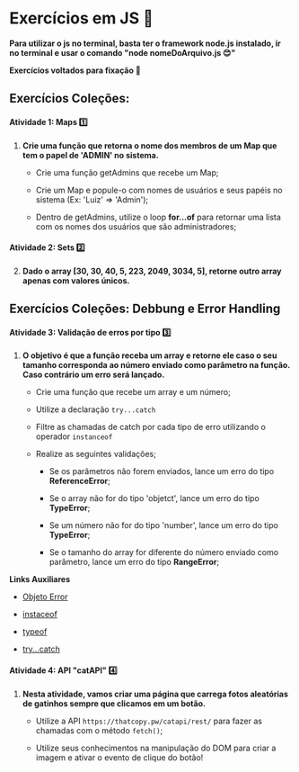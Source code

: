 # Exercícios em JS :book:

**Para utilizar o js no terminal, basta ter o framework node.js instalado, ir no terminal e usar o comando "node nomeDoArquivo.js :blush:"**

**Exercícios voltados para fixação :bookmark:**

## Exercícios Coleções:

#### Atividade 1: Maps :one:

1. **Crie uma função que retorna o nome dos membros de um Map que tem o papel de 'ADMIN' no sistema.**   
   
   * Crie uma função getAdmins que recebe um Map;
   
   * Crie um Map e popule-o com nomes de usuários e seus papéis no sistema (Ex: 'Luiz' => 'Admin');
   
   * Dentro de getAdmins, utilize o loop **for...of** para retornar uma lista com os nomes dos usuários que são administradores;

#### Atividade 2: Sets :two:

2. **Dado o array [30, 30, 40, 5, 223, 2049, 3034, 5], retorne outro array apenas com valores únicos.**

## Exercícios Coleções: Debbung e Error Handling

#### Atividade 3: Validação de erros por tipo :three:

1. **O objetivo é que a função receba um array e retorne ele caso o seu tamanho corresponda ao número enviado como parâmetro na função. Caso contrário um erro será lançado.**
   
   * Crie uma função que recebe um array e um número;
   
   * Utilize a declaração `try...catch`
   
   * Filtre as chamadas de catch por cada tipo de erro utilizando o operador `instanceof`
   
   * Realize as seguintes validações;
     
     * Se os parâmetros não forem enviados, lance um erro do tipo **ReferenceError**;
     
     * Se o array não for do tipo 'objetct', lance um erro do tipo **TypeError**;
     
     * Se um número não for do tipo 'number', lance um erro do tipo **TypeError**;
     
     * Se o tamanho do array for diferente do número enviado como parâmetro, lance um erro do tipo **RangeError**;

**Links Auxiliares**

* [Objeto Error](https://developer.mozilla.org/pt-BR/docs/Web/JavaScript/Reference/Global_Objects/Error)

* [instaceof](https://developer.mozilla.org/pt-BR/docs/Web/JavaScript/Reference/Operators/instanceof)

* [typeof](https://developer.mozilla.org/pt-BR/docs/Web/JavaScript/Reference/Operators/typeof)

* [try...catch](https://developer.mozilla.org/pt-BR/docs/Web/JavaScript/Reference/Statements/try...catch)

#### Atividade 4: API "catAPI" :four:

1. **Nesta atividade, vamos criar uma página que carrega fotos aleatórias de gatinhos sempre que clicamos em um botão.**
   
   * Utilize a API `https://thatcopy.pw/catapi/rest/` para fazer as chamadas com o método `fetch()`;
   
   * Utilize seus conhecimentos na manipulação do DOM para criar a imagem e ativar o evento de clique do botão!
